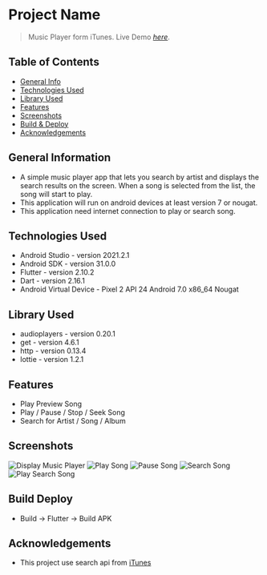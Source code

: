 # Project Name
> Music Player form iTunes.
> Live Demo [_here_](https://drive.google.com/file/d/1VQgqlHmE0hfdRrmrJW-fCw-Z6-GXJMog/view?usp=sharing).

## Table of Contents
* [General Info](#general-information)
* [Technologies Used](#technologies-used)
* [Library Used](#library-used)
* [Features](#features)
* [Screenshots](#screenshots)
* [Build & Deploy](#build-deploy)
* [Acknowledgements](#acknowledgements)

## General Information
- A simple music player app that lets you search by artist and displays the search results on the screen. When a song is selected from the list, the song will start to play.
- This application will run on android devices at least version 7 or nougat.
- This application need internet connection to play or search song.

## Technologies Used
- Android Studio - version 2021.2.1
- Android SDK - version 31.0.0
- Flutter - version 2.10.2
- Dart - version 2.16.1
- Android Virtual Device - Pixel 2 API 24 Android 7.0 x86_64 Nougat

## Library Used
- audioplayers - version 0.20.1 
- get - version 4.6.1 
- http - version 0.13.4 
- lottie - version 1.2.1

## Features
- Play Preview Song
- Play / Pause / Stop / Seek Song
- Search for Artist / Song / Album

## Screenshots
![Display Music Player](https://drive.google.com/file/d/1BK0ZCuYLggdi5PnAg3NIDMr7BPBmG_6l/view?usp=sharing)
![Play Song](https://drive.google.com/file/d/1SLyWTRnFdc87L2zZbP0oT5baSovhePul/view?usp=sharing)
![Pause Song](https://drive.google.com/file/d/1G4hysuHw3H8mGKW-VkML525JSpEC-sbt/view?usp=sharing)
![Search Song](https://drive.google.com/file/d/1754hakGC4NjmI-gL3LThEw2Thyq4IV57/view?usp=sharing)
![Play Search Song](https://drive.google.com/file/d/1t-N0Fj9lr2Xl-FOY4GqmGlBGkyd5YRC2/view?usp=sharing)

## Build Deploy
- Build -> Flutter -> Build APK

## Acknowledgements
- This project use search api from [iTunes](https://developer.apple.com/library/archive/documentation/AudioVideo/Conceptual/iTuneSearchAPI/index.html#//apple_ref/doc/uid/TP40017632-CH3-SW1)
